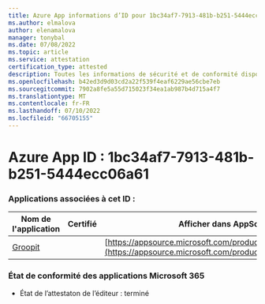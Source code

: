```yaml
---
title: Azure App informations d’ID pour 1bc34af7-7913-481b-b251-5444ecc06a61
ms.author: elmalova
author: elenamalova
manager: tonybal
ms.date: 07/08/2022
ms.topic: article
ms.service: attestation
certification_type: attested
description: Toutes les informations de sécurité et de conformité disponibles pour 1bc34af7-7913-481b-b251-5444ecc06a61.
ms.openlocfilehash: b42ed3d9d03cd2a22f539f4eaf6229ae56cbe7eb
ms.sourcegitcommit: 7902a8fe5a55d715023f34ea1ab987b4d715a4f7
ms.translationtype: MT
ms.contentlocale: fr-FR
ms.lasthandoff: 07/10/2022
ms.locfileid: "66705155"
---
```

# <a name="azure-app-id-1bc34af7-7913-481b-b251-5444ecc06a61"></a>Azure App ID : 1bc34af7-7913-481b-b251-5444ecc06a61


### <a name="apps-associated-with-this-id"></a>Applications associées à cet ID :
| **Nom de l'application** | **Certifié** | **Afficher dans AppSource** |
|--------------|---------------|-----------------------|
| [Groopit](../forward/WA200003818.md) |  | [https://appsource.microsoft.com/product/office/WA200003818](https://appsource.microsoft.com/product/office/WA200003818) |

### <a name="microsoft-365-app-compliance-status"></a>État de conformité des applications Microsoft 365
- État de l’attestaton de l’éditeur : terminé

